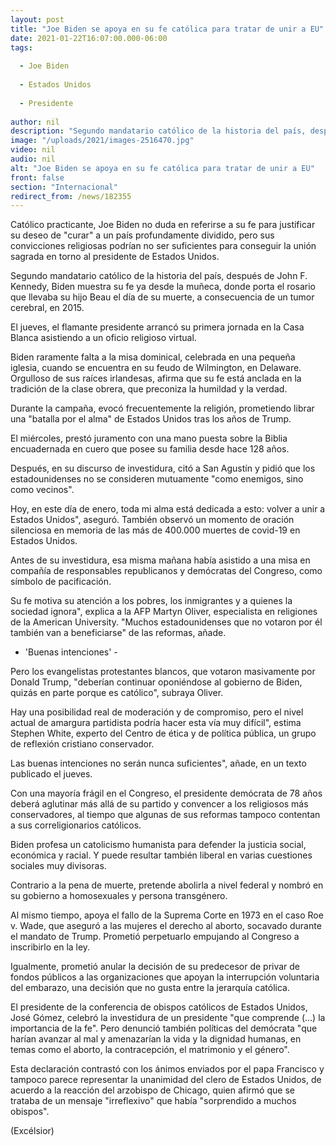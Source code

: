 ```yaml
---
layout: post
title: "Joe Biden se apoya en su fe católica para tratar de unir a EU"
date: 2021-01-22T16:07:00.000-06:00
tags:
  
  - Joe Biden
  
  - Estados Unidos
  
  - Presidente
  
author: nil
description: "Segundo mandatario católico de la historia del país, después de John F. Kennedy, Biden muestra su fe ya desde la muñeca, donde porta el rosario que llevaba su hijo Beau el día de su muerte, a consecuencia de un tumor cerebral, en 2015"
image: "/uploads/2021/images-2516470.jpg"
video: nil
audio: nil
alt: "Joe Biden se apoya en su fe católica para tratar de unir a EU"
front: false
section: "Internacional"
redirect_from: /news/182355
---
```


Católico practicante, Joe Biden no duda en referirse a su fe para justificar su deseo de "curar" a un país profundamente dividido, pero sus convicciones religiosas podrían no ser suficientes para conseguir la unión sagrada en torno al presidente de Estados Unidos.

Segundo mandatario católico de la historia del país, después de John F. Kennedy, Biden muestra su fe ya desde la muñeca, donde porta el rosario que llevaba su hijo Beau el día de su muerte, a consecuencia de un tumor cerebral, en 2015.

El jueves, el flamante presidente arrancó su primera jornada en la Casa Blanca asistiendo a un oficio religioso virtual.

Biden raramente falta a la misa dominical, celebrada en una pequeña iglesia, cuando se encuentra en su feudo de Wilmington, en Delaware. Orgulloso de sus raíces irlandesas, afirma que su fe está anclada en la tradición de la clase obrera, que preconiza la humildad y la verdad.

Durante la campaña, evocó frecuentemente la religión, prometiendo librar una "batalla por el alma" de Estados Unidos tras los años de Trump.

El miércoles, prestó juramento con una mano puesta sobre la Biblia encuadernada en cuero que posee su familia desde hace 128 años.

Después, en su discurso de investidura, citó a San Agustín y pidió que los estadounidenses no se consideren mutuamente "como enemigos, sino como vecinos".

Hoy, en este día de enero, toda mi alma está dedicada a esto: volver a unir a Estados Unidos", aseguró. También observó un momento de oración silenciosa en memoria de las más de 400.000 muertes de covid-19 en Estados Unidos.

Antes de su investidura, esa misma mañana había asistido a una misa en compañía de responsables republicanos y demócratas del Congreso, como símbolo de pacificación.

Su fe motiva su atención a los pobres, los inmigrantes y a quienes la sociedad ignora", explica a la AFP Martyn Oliver, especialista en religiones de la American University. "Muchos estadounidenses que no votaron por él también van a beneficiarse" de las reformas, añade.

- 'Buenas intenciones' -

Pero los evangelistas protestantes blancos, que votaron masivamente por Donald Trump, "deberían continuar oponiéndose al gobierno de Biden, quizás en parte porque es católico", subraya Oliver.

Hay una posibilidad real de moderación y de compromiso, pero el nivel actual de amargura partidista podría hacer esta vía muy difícil", estima Stephen White, experto del Centro de ética y de política pública, un grupo de reflexión cristiano conservador.

 
Las buenas intenciones no serán nunca suficientes", añade, en un texto publicado el jueves.

Con una mayoría frágil en el Congreso, el presidente demócrata de 78 años deberá aglutinar más allá de su partido y convencer a los religiosos más conservadores, al tiempo que algunas de sus reformas tampoco contentan a sus correligionarios católicos.

Biden profesa un catolicismo humanista para defender la justicia social, económica y racial. Y puede resultar también liberal en varias cuestiones sociales muy divisoras.

Contrario a la pena de muerte, pretende abolirla a nivel federal y nombró en su gobierno a homosexuales y persona transgénero.

Al mismo tiempo, apoya el fallo de la Suprema Corte en 1973 en el caso Roe v. Wade, que aseguró a las mujeres el derecho al aborto, socavado durante el mandato de Trump. Prometió perpetuarlo empujando al Congreso a inscribirlo en la ley.

Igualmente, prometió anular la decisión de su predecesor de privar de fondos públicos a las organizaciones que apoyan la interrupción voluntaria del embarazo, una decisión que no gusta entre la jerarquía católica.

El presidente de la conferencia de obispos católicos de Estados Unidos, José Gómez, celebró la investidura de un presidente "que comprende (...) la importancia de la fe". Pero denunció también políticas del demócrata "que harían avanzar al mal y amenazarían la vida y la dignidad humanas, en temas como el aborto, la contracepción, el matrimonio y el género".

Esta declaración contrastó con los ánimos enviados por el papa Francisco y tampoco parece representar la unanimidad del clero de Estados Unidos, de acuerdo a la reacción del arzobispo de Chicago, quien afirmó que se trataba de un mensaje "irreflexivo" que había "sorprendido a muchos obispos".

(Excélsior)